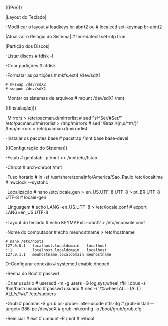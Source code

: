  (((Pre)))
 
|Layout do Teclado|

-Modificar o layout
    # loadkeys br-abnt2
    ou
    # localectl set-keymap br-abnt2

    
|Atualizar o Relógio do Sistema|
    # timedatectl set-ntp true


|Partição dos Discos|

-Listar discos
    # fdisk -l

-Criar partições
    # cfdisk

-Formatar as partições
    # mkfs.ext4 /dev/sdX1
    
    # mkswap /dev/sdX2
    # swapon /dev/sdX2

-Montar os sistemas de arquivos
    # mount /dev/sdX1 /mnt


 (((Instalação)))

-Mirrors
    > /etc/pacman.d/mirrorlist
    # sed "s/^Ser/#Ser/" /etc/pacman.d/mirrorlist > /tmp/mirrors
    # sed '/Brazil/{n;s/^#//}' /tmp/mirrors > /etc/pacman.d/mirrorlist

-Instalar os pacotes base
    # pacstrap /mnt base base-devel


 (((Configuração do Sistema)))

-Fstab
    # genfstab -p /mnt >> /mnt/etc/fstab

-Chroot
    # arch-chroot /mnt

-Fuso horário
    # ln -sf /usr/share/zoneinfo/America/Sao_Paulo /etc/localtime
    # hwclock --systohc

-Localização
    # nano /etc/locale.gen
    > en_US.UTF-8 UTF-8
    > pt_BR.UTF-8 UTF-8
    # locale-gen
    
-Linguagem
    # echo LANG=en_US.UTF-8 > /etc/locale.conf
    # export LANG=en_US.UTF-8 

-Layout do teclado
    # echo KEYMAP=br-abnt2 > /etc/vconsole.conf

-Nome do computador
    # echo meuhostname > /etc/hostname
    
    # nano /etc/hosts
    127.0.0.1   localhost.localdomain   localhost
    ::1         localhost.localdomain   localhost
    127.0.1.1   meuhostname.localdomain meuhostname

O-Configurar conexão
    # systemctl enable dhcpcd

-Senha do Root
    # passwd

-Criar usuário
    # useradd -m -g users -G log,sys,wheel,rfkill,dbus -s /bin/bash usuario
    # passwd usuario
    # sed -i '/%wheel ALL=(ALL) ALL/s/^#//' /etc/sudoers

-Grub
    # pacman -S grub os-prober intel-ucode ntfs-3g
    # grub-install --target=i386-pc /dev/sdX
    # grub-mkconfig -o /boot/grub/grub.cfg

-Reiniciar
    # exit
    # umount -R /mnt
    # reboot
